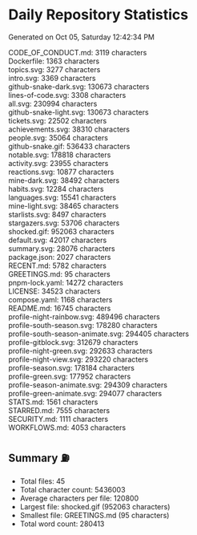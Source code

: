 # Daily Repository Statistics 
Generated on Oct 05, Saturday 12:42:34 PM  

CODE_OF_CONDUCT.md: 3119 characters  
Dockerfile: 1363 characters  
topics.svg: 3277 characters  
intro.svg: 3369 characters  
github-snake-dark.svg: 130673 characters  
lines-of-code.svg: 3308 characters  
all.svg: 230994 characters  
github-snake-light.svg: 130673 characters  
tickets.svg: 22502 characters  
achievements.svg: 38310 characters  
people.svg: 35064 characters  
github-snake.gif: 536433 characters  
notable.svg: 178818 characters  
activity.svg: 23955 characters  
reactions.svg: 10877 characters  
mine-dark.svg: 38492 characters  
habits.svg: 12284 characters  
languages.svg: 15541 characters  
mine-light.svg: 38465 characters  
starlists.svg: 8497 characters  
stargazers.svg: 53706 characters  
shocked.gif: 952063 characters  
default.svg: 42017 characters  
summary.svg: 28076 characters  
package.json: 2027 characters  
RECENT.md: 5782 characters  
GREETINGS.md: 95 characters  
pnpm-lock.yaml: 14272 characters  
LICENSE: 34523 characters  
compose.yaml: 1168 characters  
README.md: 16745 characters  
profile-night-rainbow.svg: 489496 characters  
profile-south-season.svg: 178280 characters  
profile-south-season-animate.svg: 294405 characters  
profile-gitblock.svg: 312679 characters  
profile-night-green.svg: 292633 characters  
profile-night-view.svg: 293220 characters  
profile-season.svg: 178184 characters  
profile-green.svg: 177952 characters  
profile-season-animate.svg: 294309 characters  
profile-green-animate.svg: 294077 characters  
STATS.md: 1561 characters  
STARRED.md: 7555 characters  
SECURITY.md: 1111 characters  
WORKFLOWS.md: 4053 characters  

## Summary ⛽  
- Total files: 45  
- Total character count: 5436003  
- Average characters per file: 120800  
- Largest file: shocked.gif (952063 characters)  
- Smallest file: GREETINGS.md (95 characters)  
- Total word count: 280413  
